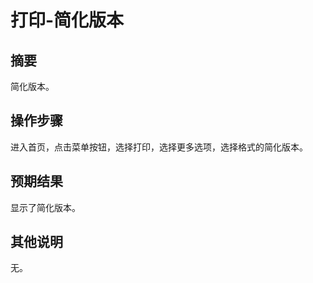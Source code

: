 # 打印-简化版本

## 摘要

简化版本。

## 操作步骤

进入首页，点击菜单按钮，选择打印，选择更多选项，选择格式的简化版本。

## 预期结果

显示了简化版本。

## 其他说明

无。
